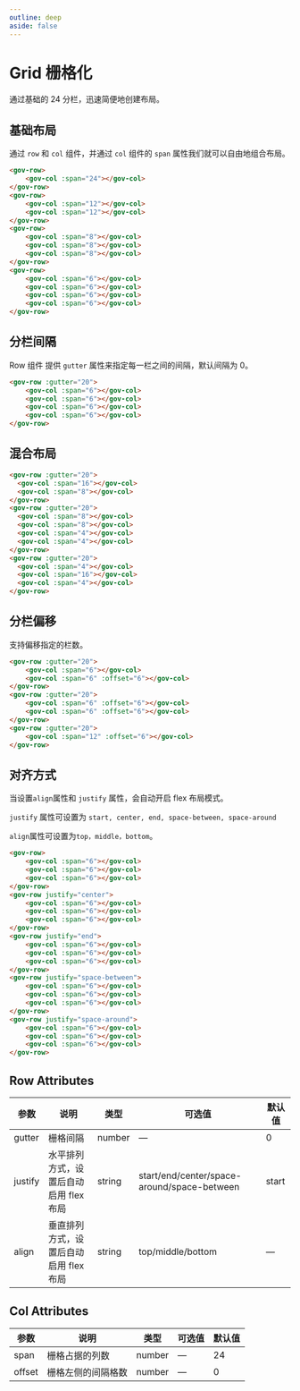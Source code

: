 ```yaml
---
outline: deep
aside: false
---
```


# Grid 栅格化

通过基础的 24 分栏，迅速简便地创建布局。

## 基础布局
通过 ```row``` 和 ```col``` 组件，并通过 ```col``` 组件的 ```span``` 属性我们就可以自由地组合布局。

<demo-container class="demo-gov-row">
	<gov-row>
		<gov-col :span="24"></gov-col>
	</gov-row>
	<gov-row>
		<gov-col :span="12"></gov-col>
		<gov-col :span="12"></gov-col>
	</gov-row>
	<gov-row>
		<gov-col :span="8"></gov-col>
		<gov-col :span="8"></gov-col>
		<gov-col :span="8"></gov-col>
	</gov-row>
	<gov-row>
		<gov-col :span="6"></gov-col>
		<gov-col :span="6"></gov-col>
		<gov-col :span="6"></gov-col>
		<gov-col :span="6"></gov-col>
	</gov-row>
</demo-container>

```md
<gov-row>
	<gov-col :span="24"></gov-col>
</gov-row>
<gov-row>
	<gov-col :span="12"></gov-col>
	<gov-col :span="12"></gov-col>
</gov-row>
<gov-row>
	<gov-col :span="8"></gov-col>
	<gov-col :span="8"></gov-col>
	<gov-col :span="8"></gov-col>
</gov-row>
<gov-row>
	<gov-col :span="6"></gov-col>
	<gov-col :span="6"></gov-col>
	<gov-col :span="6"></gov-col>
	<gov-col :span="6"></gov-col>
</gov-row>
```



## 分栏间隔
Row 组件 提供 ```gutter``` 属性来指定每一栏之间的间隔，默认间隔为 0。
<demo-container class="demo-gov-row">
	<gov-row :gutter="20">
		<gov-col :span="6"></gov-col>
		<gov-col :span="6"></gov-col>
		<gov-col :span="6"></gov-col>
		<gov-col :span="6"></gov-col>
	</gov-row>
</demo-container>

```md
<gov-row :gutter="20">
	<gov-col :span="6"></gov-col>
	<gov-col :span="6"></gov-col>
	<gov-col :span="6"></gov-col>
	<gov-col :span="6"></gov-col>
</gov-row>
```

## 混合布局
<demo-container class="demo-gov-row">
	<gov-row :gutter="20">
		<gov-col :span="16"></gov-col>
		<gov-col :span="8"></gov-col>
	</gov-row>
	<gov-row :gutter="20">
		<gov-col :span="8"></gov-col>
		<gov-col :span="8"></gov-col>
		<gov-col :span="4"></gov-col>
		<gov-col :span="4"></gov-col>
	</gov-row>
	<gov-row :gutter="20">
		<gov-col :span="4"></gov-col>
		<gov-col :span="16"></gov-col>
		<gov-col :span="4"></gov-col>
	</gov-row>
</demo-container>

```md
<gov-row :gutter="20">
  <gov-col :span="16"></gov-col>
  <gov-col :span="8"></gov-col>
</gov-row>
<gov-row :gutter="20">
  <gov-col :span="8"></gov-col>
  <gov-col :span="8"></gov-col>
  <gov-col :span="4"></gov-col>
  <gov-col :span="4"></gov-col>
</gov-row>
<gov-row :gutter="20">
  <gov-col :span="4"></gov-col>
  <gov-col :span="16"></gov-col>
  <gov-col :span="4"></gov-col>
</gov-row>
```


## 分栏偏移
支持偏移指定的栏数。
<demo-container class="demo-gov-row">
	<gov-row :gutter="20">
		<gov-col :span="6"></gov-col>
		<gov-col :span="6" :offset="6"></gov-col>
	</gov-row>
	<gov-row :gutter="20">
		<gov-col :span="6" :offset="6"></gov-col>
		<gov-col :span="6" :offset="6"></gov-col>
	</gov-row>
	<gov-row :gutter="20">
		<gov-col :span="12" :offset="6"></gov-col>
	</gov-row>
</demo-container>

```md
<gov-row :gutter="20">
	<gov-col :span="6"></gov-col>
	<gov-col :span="6" :offset="6"></gov-col>
</gov-row>
<gov-row :gutter="20">
	<gov-col :span="6" :offset="6"></gov-col>
	<gov-col :span="6" :offset="6"></gov-col>
</gov-row>
<gov-row :gutter="20">
	<gov-col :span="12" :offset="6"></gov-col>
</gov-row>
```

## 对齐方式
当设置```align```属性和 ```justify``` 属性，会自动开启 flex 布局模式。

```justify``` 属性可设置为 ```start, center, end, space-between, space-around```

```align```属性可设置为```top，middle，bottom```。

<demo-container class="demo-gov-row">
	<gov-row>
		<gov-col :span="6"></gov-col>
		<gov-col :span="6"></gov-col>
		<gov-col :span="6"></gov-col>
	</gov-row>
	<gov-row justify="center">
		<gov-col :span="6"></gov-col>
		<gov-col :span="6"></gov-col>
		<gov-col :span="6"></gov-col>
	</gov-row>
	<gov-row justify="end">
		<gov-col :span="6"></gov-col>
		<gov-col :span="6"></gov-col>
		<gov-col :span="6"></gov-col>
	</gov-row>
	<gov-row justify="space-between">
		<gov-col :span="6"></gov-col>
		<gov-col :span="6"></gov-col>
		<gov-col :span="6"></gov-col>
	</gov-row>
	<gov-row justify="space-around">
		<gov-col :span="6"></gov-col>
		<gov-col :span="6"></gov-col>
		<gov-col :span="6"></gov-col>
	</gov-row>
</demo-container>

```md
<gov-row>
	<gov-col :span="6"></gov-col>
	<gov-col :span="6"></gov-col>
	<gov-col :span="6"></gov-col>
</gov-row>
<gov-row justify="center">
	<gov-col :span="6"></gov-col>
	<gov-col :span="6"></gov-col>
	<gov-col :span="6"></gov-col>
</gov-row>
<gov-row justify="end">
	<gov-col :span="6"></gov-col>
	<gov-col :span="6"></gov-col>
	<gov-col :span="6"></gov-col>
</gov-row>
<gov-row justify="space-between">
	<gov-col :span="6"></gov-col>
	<gov-col :span="6"></gov-col>
	<gov-col :span="6"></gov-col>
</gov-row>
<gov-row justify="space-around">
	<gov-col :span="6"></gov-col>
	<gov-col :span="6"></gov-col>
	<gov-col :span="6"></gov-col>
</gov-row>
```


## Row Attributes
| 参数   | 说明               | 类型     | 可选值 | 默认值 |
| ------ | ------------------ | -------- | ------ | ------ |
| gutter | 栅格间隔           | number   | —      | 0      |
| justify | 水平排列方式，设置后自动启用 flex 布局 | string | start/end/center/space-around/space-between | start |
| align  | 垂直排列方式，设置后自动启用 flex 布局 | string | top/middle/bottom | — |


## Col Attributes
| 参数   | 说明             | 类型     | 可选值 | 默认值 |
| ------ | ---------------- | -------- | ------ | ------ |
| span   | 栅格占据的列数   | number   | —      | 24     |
| offset | 栅格左侧的间隔格数 | number   | —      | 0      |
